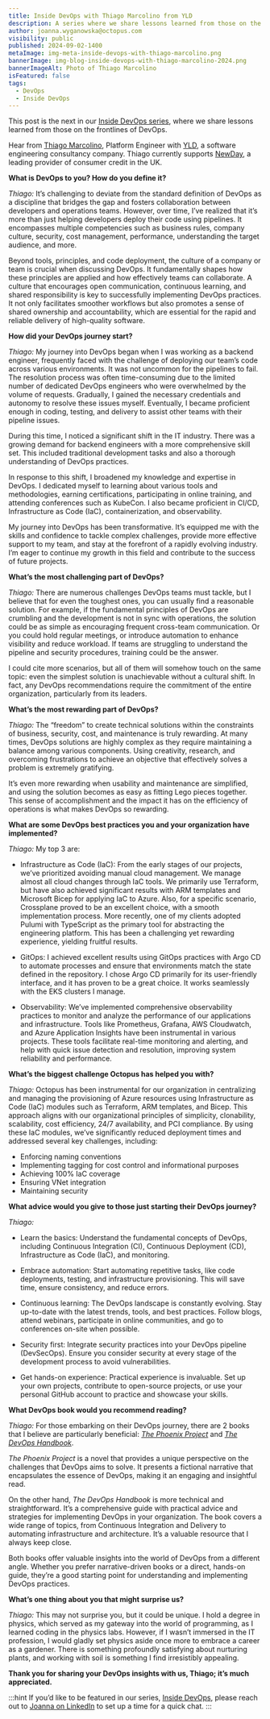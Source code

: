 ```yaml
---
title: Inside DevOps with Thiago Marcolino from YLD
description: A series where we share lessons learned from those on the frontlines of DevOps. This post features Thiago Marcolino, Platform Engineer from YLD.
author: joanna.wyganowska@octopus.com
visibility: public
published: 2024-09-02-1400
metaImage: img-meta-inside-devops-with-thiago-marcolino.png
bannerImage: img-blog-inside-devops-with-thiago-marcolino-2024.png
bannerImageAlt: Photo of Thiago Marcolino
isFeatured: false
tags: 
  - DevOps
  - Inside DevOps
---
```


This post is the next in our [Inside DevOps series](https://octopus.com/blog/tag/Inside%20DevOps), where we share lessons learned from those on the frontlines of DevOps.  

Hear from [Thiago Marcolino](https://www.linkedin.com/in/thiagomarcolinodasilva/), Platform Engineer with [YLD](https://www.linkedin.com/company/yld/), a software engineering consultancy company. Thiago currently supports [NewDay](https://www.linkedin.com/company/newday/), a leading provider of consumer credit in the UK.

**What is DevOps to you? How do you define it?**

*Thiago:* It’s challenging to deviate from the standard definition of DevOps as a discipline that bridges the gap and fosters collaboration between developers and operations teams. However, over time, I’ve realized that it’s more than just helping developers deploy their code using pipelines. It encompasses multiple competencies such as business rules, company culture, security, cost management, performance, understanding the target audience, and more.

Beyond tools, principles, and code deployment, the culture of a company or team is crucial when discussing DevOps. It fundamentally shapes how these principles are applied and how effectively teams can collaborate. A culture that encourages open communication, continuous learning, and shared responsibility is key to successfully implementing DevOps practices. It not only facilitates smoother workflows but also promotes a sense of shared ownership and accountability, which are essential for the rapid and reliable delivery of high-quality software.

**How did your DevOps journey start?**

*Thiago:* My journey into DevOps began when I was working as a backend engineer, frequently faced with the challenge of deploying our team’s code across various environments. It was not uncommon for the pipelines to fail. The resolution process was often time-consuming due to the limited number of dedicated DevOps engineers who were overwhelmed by the volume of requests. Gradually, I gained the necessary credentials and autonomy to resolve these issues myself. Eventually, I became proficient enough in coding, testing, and delivery to assist other teams with their pipeline issues.

During this time, I noticed a significant shift in the IT industry. There was a growing demand for backend engineers with a more comprehensive skill set. This included traditional development tasks and also a thorough understanding of DevOps practices.

In response to this shift, I broadened my knowledge and expertise in DevOps. I dedicated myself to learning about various tools and methodologies, earning certifications, participating in online training, and attending conferences such as KubeCon. I also became proficient in CI/CD, Infrastructure as Code (IaC), containerization, and observability.

My journey into DevOps has been transformative. It’s equipped me with the skills and confidence to tackle complex challenges, provide more effective support to my team, and stay at the forefront of a rapidly evolving industry. I’m eager to continue my growth in this field and contribute to the success of future projects.

**What’s the most challenging part of DevOps?**

*Thiago:* There are numerous challenges DevOps teams must tackle, but I believe that for even the toughest ones, you can usually find a reasonable solution. For example, if the fundamental principles of DevOps are crumbling and the development is not in sync with operations, the solution could be as simple as encouraging frequent cross-team communication. Or you could hold regular meetings, or introduce automation to enhance visibility and reduce workload. If teams are struggling to understand the pipeline and security procedures, training could be the answer. 

I could cite more scenarios, but all of them will somehow touch on the same topic: even the simplest solution is unachievable without a cultural shift. In fact, any DevOps recommendations require the commitment of the entire organization, particularly from its leaders.

**What’s the most rewarding part of DevOps?**

*Thiago:* The “freedom” to create technical solutions within the constraints of business, security, cost, and maintenance is truly rewarding. At many times, DevOps solutions are highly complex as they require maintaining a balance among various components. Using creativity, research, and overcoming frustrations to achieve an objective that effectively solves a problem is extremely gratifying. 

It’s even more rewarding when usability and maintenance are simplified, and using the solution becomes as easy as fitting Lego pieces together. This sense of accomplishment and the impact it has on the efficiency of operations is what makes DevOps so rewarding.

**What are some DevOps best practices you and your organization have implemented?**

*Thiago:* My top 3 are:

- Infrastructure as Code (IaC): From the early stages of our projects, we’ve prioritized avoiding manual cloud management. We manage almost all cloud changes through IaC tools. We primarily use Terraform, but have also achieved significant results with ARM templates and Microsoft Bicep for applying IaC to Azure. Also, for a specific scenario, Crossplane proved to be an excellent choice, with a smooth implementation process. More recently, one of my clients adopted Pulumi with TypeScript as the primary tool for abstracting the engineering platform. This has been a challenging yet rewarding experience, yielding fruitful results.

- GitOps: I achieved excellent results using GitOps practices with Argo CD to automate processes and ensure that environments match the state defined in the repository. I chose Argo CD primarily for its user-friendly interface, and it has proven to be a great choice. It works seamlessly with the EKS clusters I manage.

- Observability: We’ve implemented comprehensive observability practices to monitor and analyze the performance of our applications and infrastructure. Tools like Prometheus, Grafana, AWS Cloudwatch, and Azure Application Insights have been instrumental in various projects. These tools facilitate real-time monitoring and alerting, and help with quick issue detection and resolution, improving system reliability and performance.

**What’s the biggest challenge Octopus has helped you with?**

*Thiago:* Octopus has been instrumental for our organization in centralizing and managing the provisioning of Azure resources using Infrastructure as Code (IaC) modules such as Terraform, ARM templates, and Bicep. This approach aligns with our organizational principles of simplicity, clonability, scalability, cost efficiency, 24/7 availability, and PCI compliance. By using these IaC modules, we’ve significantly reduced deployment times and addressed several key challenges, including:

- Enforcing naming conventions
- Implementing tagging for cost control and informational purposes
- Achieving 100% IaC coverage
- Ensuring VNet integration
- Maintaining security

**What advice would you give to those just starting their DevOps journey?**

*Thiago:* 

- Learn the basics: Understand the fundamental concepts of DevOps, including Continuous Integration (CI), Continuous Deployment (CD), Infrastructure as Code (IaC), and monitoring.

- Embrace automation: Start automating repetitive tasks, like code deployments, testing, and infrastructure provisioning. This will save time, ensure consistency, and reduce errors.

- Continuous learning: The DevOps landscape is constantly evolving. Stay up-to-date with the latest trends, tools, and best practices. Follow blogs, attend webinars, participate in online communities, and go to conferences on-site when possible.

- Security first: Integrate security practices into your DevOps pipeline (DevSecOps). Ensure you consider security at every stage of the development process to avoid vulnerabilities.

- Get hands-on experience: Practical experience is invaluable. Set up your own projects, contribute to open-source projects, or use your personal GitHub account to practice and showcase your skills.

**What DevOps book would you recommend reading?**

*Thiago:* For those embarking on their DevOps journey, there are 2 books that I believe are particularly beneficial: [*The Phoenix Project*](https://octopus.com/devops/reading-list/#the-phoenix-project) and [*The DevOps Handbook*](https://octopus.com/devops/reading-list/#the-devops-handbook).

*The Phoenix Project* is a novel that provides a unique perspective on the challenges that DevOps aims to solve. It presents a fictional narrative that encapsulates the essence of DevOps, making it an engaging and insightful read.

On the other hand, *The DevOps Handbook* is more technical and straightforward. It’s a comprehensive guide with practical advice and strategies for implementing DevOps in your organization. The book covers a wide range of topics, from Continuous Integration and Delivery to automating infrastructure and architecture. It’s a valuable resource that I always keep close.

Both books offer valuable insights into the world of DevOps from a different angle. Whether you prefer narrative-driven books or a direct, hands-on guide, they’re a good starting point for understanding and implementing DevOps practices.

**What’s one thing about you that might surprise us?**

*Thiago:* This may not surprise you, but it could be unique. I hold a degree in physics, which served as my gateway into the world of programming, as I learned coding in the physics labs. However, if I wasn’t immersed in the IT profession, I would gladly set physics aside once more to embrace a career as a gardener. There is something profoundly satisfying about nurturing plants, and working with soil is something I find irresistibly appealing.

**Thank you for sharing your DevOps insights with us, Thiago; it’s much appreciated.**

:::hint
If you’d like to be featured in our series, [Inside DevOps](https://octopus.com/blog/tag/Inside%20DevOps), please reach out to [Joanna on LinkedIn](https://www.linkedin.com/in/joannawyganowska/) to set up a time for a quick chat.
:::